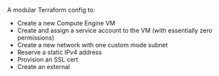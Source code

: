 A modular Terraform config to:

- Create a new Compute Engine VM
- Create and assign a service account to the VM (with essentially zero permissions)
- Create a new network with one custom mode subnet
- Reserve a static IPv4 address
- Provision an SSL cert
- Create an external 